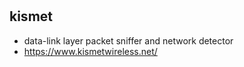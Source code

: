 #

## kismet 
* data-link layer packet sniffer and network detector
* https://www.kismetwireless.net/
